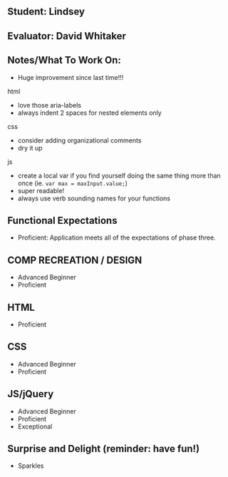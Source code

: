 ## Student: Lindsey
## Evaluator: David Whitaker
## Notes/What To Work On:

* Huge improvement since last time!!!

html
* love those aria-labels
* always indent 2 spaces for nested elements only

css
* consider adding organizational comments
* dry it up

js
* create a local var if you find yourself doing the same thing more than once (ie. `var max = maxInput.value;`)
* super readable!
* always use verb sounding names for your functions

## Functional Expectations

* Proficient: Application meets all of the expectations of phase three.  

## COMP RECREATION / DESIGN

* Advanced Beginner  
* Proficient  

## HTML

* Proficient  

## CSS

* Advanced Beginner  
* Proficient  

## JS/jQuery

* Advanced Beginner  
* Proficient  
* Exceptional  

## Surprise and Delight (reminder: have fun!)

* Sparkles  

